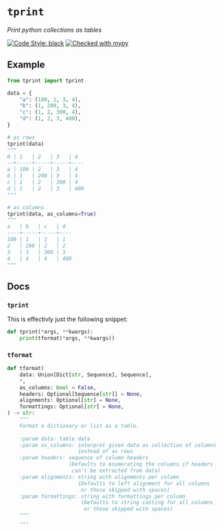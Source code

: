 # `tprint`

_Print python collections as tables_

[![Code Style: black](https://img.shields.io/badge/code%20style-black-000000.svg)]("https://github.com/psf/black")
[![Checked with mypy](http://www.mypy-lang.org/static/mypy_badge.svg)](http://mypy-lang.org/)

## Example
```python
from tprint import tprint

data = {
    "a": (100, 2, 3, 4),
    "b": (1, 200, 3, 4),
    "c": (1, 2, 300, 4),
    "d": (1, 2, 3, 400),
}

# as rows
tprint(data)
"""
0 | 1   | 2   | 3   | 4  
--+-----+-----+-----+----
a | 100 | 2   | 3   | 4  
b | 1   | 200 | 3   | 4  
c | 1   | 2   | 300 | 4  
d | 1   | 2   | 3   | 400
"""

# as columns
tprint(data, as_columns=True)
"""
a   | b   | c   | d  
----+-----+-----+----
100 | 1   | 1   | 1  
2   | 200 | 2   | 2  
3   | 3   | 300 | 3  
4   | 4   | 4   | 400
"""
```

## Docs

### `tprint`
This is effectivly just the following snippet:
```python
def tprint(*args, **kwargs):
    print(tformat(*args, **kwargs))
```

### `tformat`
```python
def tformat(
    data: Union[Dict[str, Sequence], Sequence],
    *,
    as_columns: bool = False,
    headers: Optional[Sequence[str]] = None,
    alignments: Optional[str] = None,
    formattings: Optional[str] = None,
) -> str:
    """
    Format a dictionary or list as a table.
    
    :param data: table data
    :param as_columns: interpret given data as collection of columns
                       instead of as rows
    :param headers: sequence of column headers
                    (Defaults to enumerating the columns if headers
                     can't be extracted from data)
    :param alignments: string with alignments per column
                       (Defaults to left alignment for all columns
                        or those skipped with spaces)
    :param formattings: string with formattings per column
                        (Defaults to string casting for all columns
                         or those skipped with spaces)
    """
    ...
```

